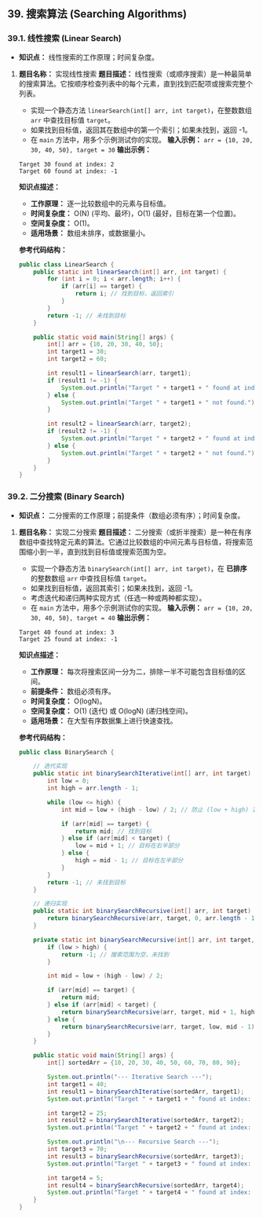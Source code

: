 ## 39. 搜索算法 (Searching Algorithms)

### 39.1. 线性搜索 (Linear Search)

- **知识点：** 线性搜索的工作原理；时间复杂度。

1. **题目名称：** 实现线性搜索 **题目描述：** 线性搜索（或顺序搜索）是一种最简单的搜索算法。它按顺序检查列表中的每个元素，直到找到匹配项或搜索完整个列表。

   - 实现一个静态方法 `linearSearch(int[] arr, int target)`，在整数数组 `arr` 中查找目标值 `target`。
   - 如果找到目标值，返回其在数组中的第一个索引；如果未找到，返回 -1。
   - 在 `main` 方法中，用多个示例测试你的实现。 **输入示例：** `arr = {10, 20, 30, 40, 50}, target = 30` **输出示例：**

   ```
   Target 30 found at index: 2
   Target 60 found at index: -1
   ```

   **知识点描述：**

   - **工作原理：** 逐一比较数组中的元素与目标值。
   - **时间复杂度：** O(N) (平均、最坏)，O(1) (最好，目标在第一个位置)。
   - **空间复杂度：** O(1)。
   - **适用场景：** 数组未排序，或数据量小。

   **参考代码结构：**

   ```java
   public class LinearSearch {
       public static int linearSearch(int[] arr, int target) {
           for (int i = 0; i < arr.length; i++) {
               if (arr[i] == target) {
                   return i; // 找到目标，返回索引
               }
           }
           return -1; // 未找到目标
       }
   
       public static void main(String[] args) {
           int[] arr = {10, 20, 30, 40, 50};
           int target1 = 30;
           int target2 = 60;
   
           int result1 = linearSearch(arr, target1);
           if (result1 != -1) {
               System.out.println("Target " + target1 + " found at index: " + result1);
           } else {
               System.out.println("Target " + target1 + " not found.");
           }
   
           int result2 = linearSearch(arr, target2);
           if (result2 != -1) {
               System.out.println("Target " + target2 + " found at index: " + result2);
           } else {
               System.out.println("Target " + target2 + " not found.");
           }
       }
   }
   ```

### 39.2. 二分搜索 (Binary Search)

- **知识点：** 二分搜索的工作原理；前提条件（数组必须有序）；时间复杂度。

1. **题目名称：** 实现二分搜索 **题目描述：** 二分搜索（或折半搜索）是一种在有序数组中查找特定元素的算法。它通过比较数组的中间元素与目标值，将搜索范围缩小到一半，直到找到目标值或搜索范围为空。

   - 实现一个静态方法 `binarySearch(int[] arr, int target)`，在 **已排序** 的整数数组 `arr` 中查找目标值 `target`。
   - 如果找到目标值，返回其索引；如果未找到，返回 -1。
   - 考虑迭代和递归两种实现方式（任选一种或两种都实现）。
   - 在 `main` 方法中，用多个示例测试你的实现。 **输入示例：** `arr = {10, 20, 30, 40, 50}, target = 40` **输出示例：**

   ```
   Target 40 found at index: 3
   Target 25 found at index: -1
   ```

   **知识点描述：**

   - **工作原理：** 每次将搜索区间一分为二，排除一半不可能包含目标值的区间。
   - **前提条件：** 数组必须有序。
   - **时间复杂度：** O(logN)。
   - **空间复杂度：** O(1) (迭代) 或 O(logN) (递归栈空间)。
   - **适用场景：** 在大型有序数据集上进行快速查找。

   **参考代码结构：**

   ```java
   public class BinarySearch {
   
       // 迭代实现
       public static int binarySearchIterative(int[] arr, int target) {
           int low = 0;
           int high = arr.length - 1;
   
           while (low <= high) {
               int mid = low + (high - low) / 2; // 防止 (low + high) 溢出
   
               if (arr[mid] == target) {
                   return mid; // 找到目标
               } else if (arr[mid] < target) {
                   low = mid + 1; // 目标在右半部分
               } else {
                   high = mid - 1; // 目标在左半部分
               }
           }
           return -1; // 未找到目标
       }
   
       // 递归实现
       public static int binarySearchRecursive(int[] arr, int target) {
           return binarySearchRecursive(arr, target, 0, arr.length - 1);
       }
   
       private static int binarySearchRecursive(int[] arr, int target, int low, int high) {
           if (low > high) {
               return -1; // 搜索范围为空，未找到
           }
   
           int mid = low + (high - low) / 2;
   
           if (arr[mid] == target) {
               return mid;
           } else if (arr[mid] < target) {
               return binarySearchRecursive(arr, target, mid + 1, high);
           } else {
               return binarySearchRecursive(arr, target, low, mid - 1);
           }
       }
   
       public static void main(String[] args) {
           int[] sortedArr = {10, 20, 30, 40, 50, 60, 70, 80, 90};
   
           System.out.println("--- Iterative Search ---");
           int target1 = 40;
           int result1 = binarySearchIterative(sortedArr, target1);
           System.out.println("Target " + target1 + " found at index: " + result1); // Expected: 3
   
           int target2 = 25;
           int result2 = binarySearchIterative(sortedArr, target2);
           System.out.println("Target " + target2 + " found at index: " + result2); // Expected: -1
   
           System.out.println("\n--- Recursive Search ---");
           int target3 = 70;
           int result3 = binarySearchRecursive(sortedArr, target3);
           System.out.println("Target " + target3 + " found at index: " + result3); // Expected: 6
   
           int target4 = 5;
           int result4 = binarySearchRecursive(sortedArr, target4);
           System.out.println("Target " + target4 + " found at index: " + result4); // Expected: -1
       }
   }
   ```
